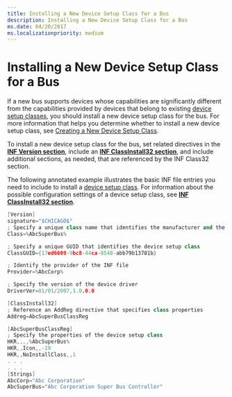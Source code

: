 ```yaml
---
title: Installing a New Device Setup Class for a Bus
description: Installing a New Device Setup Class for a Bus
ms.date: 04/20/2017
ms.localizationpriority: medium
---
```


# Installing a New Device Setup Class for a Bus


If a new bus supports devices whose capabilities are significantly different from the capabilities provided by devices that belong to existing [device setup classes](./overview-of-device-setup-classes.md), you should install a new device setup class for the bus. For more information that helps you determine whether to install a new device setup class, see [Creating a New Device Setup Class](creating-a-new-device-setup-class.md).

To install a new device setup class for the bus, set related directives in the [**INF Version section**](inf-version-section.md), include an [**INF ClassInstall32 section**](inf-classinstall32-section.md), and include additional sections, as needed, that are referenced by the INF Class32 section.

The following annotated example illustrates the basic INF file entries you need to include to install a [device setup class](./overview-of-device-setup-classes.md). For information about the possible configuration settings of a device setup class, see [**INF ClassInstall32 section**](inf-classinstall32-section.md).

```cpp
[Version]
signature="$CHICAGO$"
; Specify a unique class name that identifies the manufacturer and the bus type
Class=%AbcSuperBus%

; Specify a unique GUID that identifies the device setup class
ClassGUID={17ed6609-9bc8-44ca-8548-abb79b13781b}

; Identify the provider of the INF file
Provider=%AbcCorp%

; Specify the version of the device driver
DriverVer=01/01/2007,1.0.0.0 

[ClassInstall32]
; Reference an AddReg directive that specifies class properties
Addreg=AbcSuperBusClassReg 

[AbcSuperBusClassReg]
; Specify the properties of the device setup class
HKR,,,,%AbcSuperBus%
HKR,,Icon,,-19
HKR,,NoInstallClass,,1
. . .
. . .
[Strings] 
AbcCorp="Abc Corporation"
AbcSuperBus="Abc Corporation Super Bus Controller"
```

 

